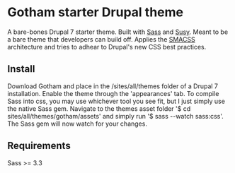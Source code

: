# Gotham starter Drupal theme

A bare-bones Drupal 7 starter theme. Built with [Sass](http://sass-lang.com) and [Susy](http://susy.oddbird.net). Meant to be a bare theme that developers can build off. Applies the [SMACSS](http://smacss.com) architecture and tries to adhear to Drupal's new CSS best practices.

## Install

Download Gotham and place in the /sites/all/themes folder of a Drupal 7 installation. Enable the theme through the 'appearances' tab. To compile Sass into css, you may use whichever tool you see fit, but I just simply use the native Sass gem. Navigate to the themes asset folder '$ cd sites/all/themes/gotham/assets' and simply run '$ sass --watch sass:css'. The Sass gem will now watch for your changes. 

## Requirements 

Sass >= 3.3
